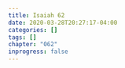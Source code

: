 ```yaml
---
title: Isaiah 62
date: 2020-03-28T20:27:17-04:00
categories: []
tags: []
chapter: "062"
inprogress: false
---
```


